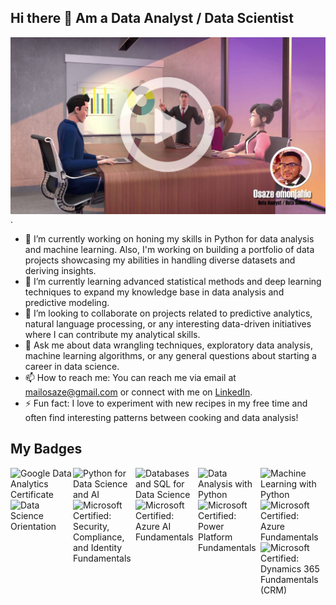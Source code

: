 ## Hi there 👋 Am a Data Analyst / Data Scientist

[<img align="left" alt="Data Analyst Profile Video" src="data-analyst-play.jpg"/>](https://youtu.be/1QlIFjICxzA)

.

- 🔭 I’m currently working on honing my skills in Python for data analysis and machine learning. Also, I'm working on building a portfolio of data projects showcasing my abilities in handling diverse datasets and deriving insights.
- 🌱 I’m currently learning advanced statistical methods and deep learning techniques to expand my knowledge base in data analysis and predictive modeling.
- 👯 I’m looking to collaborate on projects related to predictive analytics, natural language processing, or any interesting data-driven initiatives where I can contribute my analytical skills.
- 💬 Ask me about data wrangling techniques, exploratory data analysis, machine learning algorithms, or any general questions about starting a career in data science.
- 📫 How to reach me: You can reach me via email at mailosaze@gmail.com or connect with me on [LinkedIn](https://www.linkedin.com/in/osaze-omonjahio-ba65855b/).
- ⚡ Fun fact: I love to experiment with new recipes in my free time and often find interesting patterns between cooking and data analysis!

## My Badges

[<img align="left" alt="Google Data Analytics Certificate" width="100px" src="https://images.credly.com/size/220x220/images/d41de2b7-cbc2-47ec-bcf1-ebecbe83872f/GCC_badge_DA_1000x1000.png"/>](https://www.credly.com/badges/4395c6c0-e98f-4922-af7d-4b0d1fa28655/public_url)
[<img align="left" alt="Python for Data Science and AI" width="100px" src="https://images.credly.com/size/220x220/images/0571ab1d-f43b-43d9-9c68-8ebd0ebd61b7/Python_for_Data_Sci_and_AI_Foundational.png"/>](https://www.credly.com/badges/17ebf373-c143-4000-897d-b4910c3582a0/public_url)
[<img align="left" alt="Databases and SQL for Data Science" width="100px" src="https://images.credly.com/size/220x220/images/594e0ab7-c864-4d9a-9987-3a903ec3f06a/Cognitive_Class_-_DB_and_SQL_for_Data_Sci.png"/>](https://www.credly.com/badges/eb20e246-709a-408b-ab57-0f8bbea4c4b7/public_url)
[<img align="left" alt="Data Analysis with Python" width="100px" src="https://images.credly.com/size/680x680/images/fa39f4f0-174a-4886-b821-6a37d42b8b3a/Cognitive_Class_-_Data_Analysis_w_Python.png"/>](https://www.credly.com/badges/5e58481b-352a-4e66-aae3-826b9903a539/public_url)
[<img align="left" alt="Machine Learning with Python" width="100px" src="https://images.credly.com/size/220x220/images/5ae9bf9e-da6e-4cec-82eb-d2b4cfea9751/Machine_Learning_with_Python.png"/>](https://www.credly.com/badges/1eb4dc11-ec58-4a56-b4f5-22ef78c97fe1/public_url)
[<img align="left" alt="Data Science Orientation" width="100px" src="https://images.credly.com/size/220x220/images/5fc2d535-e716-46c4-881a-f4822b8da0e5/Cognitive_Class_-_What_is_Data_Science.png"/>](https://www.credly.com/badges/ce3a29b9-5268-46dc-924d-9b9286c8e22f/public_url)
[<img align="left" alt="Microsoft Certified: Security, Compliance, and Identity Fundamentals" width="100px" src="https://images.credly.com/size/220x220/images/fc1352af-87fa-4947-ba54-398a0e63322e/security-compliance-and-identity-fundamentals-600x600.png"/>](https://www.credly.com/badges/54761f83-12da-4954-96d9-3ed3014f01a0/public_url)
[<img align="left" alt="Microsoft Certified: Azure AI Fundamentals" width="100px" src="https://images.credly.com/size/220x220/images/4136ced8-75d5-4afb-8677-40b6236e2672/azure-ai-fundamentals-600x600.png"/>](https://www.credly.com/badges/f9ca3317-8d8b-46c8-a4eb-f4e2f4fa718c/public_url)
[<img align="left" alt="Microsoft Certified: Power Platform Fundamentals" width="100px" src="https://images.credly.com/size/220x220/images/2a6251f2-737b-4bf6-9190-d77570cc76fc/CERT-Fundamentals-Power-Platform.png"/>](https://www.credly.com/badges/7362a992-235e-4dea-933b-dc4d9ef204d9/public_url)
[<img align="left" alt="Microsoft Certified: Azure Fundamentals" width="100px" src="https://images.credly.com/size/220x220/images/be8fcaeb-c769-4858-b567-ffaaa73ce8cf/image.png"/>](https://www.credly.com/badges/5908f67d-6b80-4e35-9b85-886de1356bb3/public_url)
[<img align="left" alt="Microsoft Certified: Dynamics 365 Fundamentals (CRM)" width="100px" src="https://images.credly.com/size/220x220/images/42992295-0ee2-4527-982d-e51efbec40fc/dynamics365-fundamentals-crm-600x600.png"/>](https://www.credly.com/badges/3606ea8e-0d8a-4320-93b4-e7a63698042a/public_url)


<!--
**Henryzeze/Henryzeze** is a ✨ _special_ ✨ repository because its `README.md` (this file) appears on your GitHub profile.

Here are some ideas to get you started:

- 🔭 I’m currently working on ...
- 🌱 I’m currently learning ...
- 👯 I’m looking to collaborate on ...
- 🤔 I’m looking for help with ...
- 💬 Ask me about ...
- 📫 How to reach me: ...
- 😄 Pronouns: ...
- ⚡ Fun fact: ...
-->
